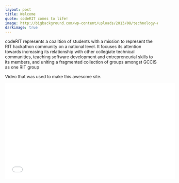 ```yaml
---
layout: post
title: Welcome
quote: codeRIT comes to life!
image: http://bigbackground.com/wp-content/uploads/2013/08/technology-wallpaper-1080p.jpg
darkimage: true
---
```

codeRIT represents a coalition of students with a mission to represent the RIT hackathon community on a national level. It focuses its attention towards increasing its relationship with other collegiate technical communities, teaching software development and entrepreneurial skills to its members, and uniting a fragmented collection of groups amongst GCCIS as one RIT group

Video that was used to make this awesome site.<br>
<iframe width="560" height="315" src="//www.youtube.com/embed/HlGcXcdwJqk" frameborder="0" allowfullscreen></iframe>

